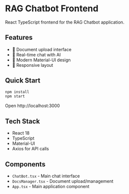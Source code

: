 # RAG Chatbot Frontend

React TypeScript frontend for the RAG Chatbot application.

## Features

- 📄 Document upload interface
- 💬 Real-time chat with AI
- 🎨 Modern Material-UI design
- 📱 Responsive layout

## Quick Start

```bash
npm install
npm start
```

Open http://localhost:3000

## Tech Stack

- React 18
- TypeScript
- Material-UI
- Axios for API calls

## Components

- `ChatBot.tsx` - Main chat interface
- `DocsManager.tsx` - Document upload/management
- `App.tsx` - Main application component
